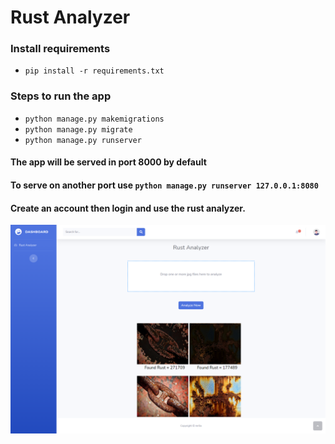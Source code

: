 # Rust Analyzer
### Install requirements
- `pip install -r requirements.txt`
### Steps to run the app
- `python manage.py makemigrations`
- `python manage.py migrate`
- `python manage.py runserver`
#### The app will be served in port 8000 by default

#### To serve on another port use `python manage.py runserver 127.0.0.1:8080`

#### Create an account then login and use the rust analyzer.

![](screenshot.png)
